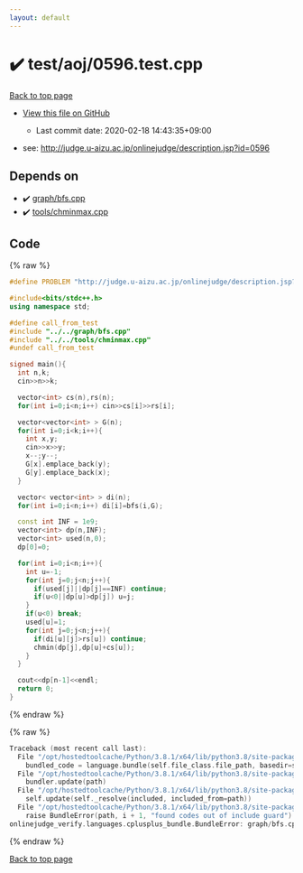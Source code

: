 ```yaml
---
layout: default
---
```


<!-- mathjax config similar to math.stackexchange -->
<script type="text/javascript" async
  src="https://cdnjs.cloudflare.com/ajax/libs/mathjax/2.7.5/MathJax.js?config=TeX-MML-AM_CHTML">
</script>
<script type="text/x-mathjax-config">
  MathJax.Hub.Config({
    TeX: { equationNumbers: { autoNumber: "AMS" }},
    tex2jax: {
      inlineMath: [ ['$','$'] ],
      processEscapes: true
    },
    "HTML-CSS": { matchFontHeight: false },
    displayAlign: "left",
    displayIndent: "2em"
  });
</script>

<script type="text/javascript" src="https://cdnjs.cloudflare.com/ajax/libs/jquery/3.4.1/jquery.min.js"></script>
<script src="https://cdn.jsdelivr.net/npm/jquery-balloon-js@1.1.2/jquery.balloon.min.js" integrity="sha256-ZEYs9VrgAeNuPvs15E39OsyOJaIkXEEt10fzxJ20+2I=" crossorigin="anonymous"></script>
<script type="text/javascript" src="../../../assets/js/copy-button.js"></script>
<link rel="stylesheet" href="../../../assets/css/copy-button.css" />


# :heavy_check_mark: test/aoj/0596.test.cpp

<a href="../../../index.html">Back to top page</a>

* <a href="{{ site.github.repository_url }}/blob/master/test/aoj/0596.test.cpp">View this file on GitHub</a>
    - Last commit date: 2020-02-18 14:43:35+09:00


* see: <a href="http://judge.u-aizu.ac.jp/onlinejudge/description.jsp?id=0596">http://judge.u-aizu.ac.jp/onlinejudge/description.jsp?id=0596</a>


## Depends on

* :heavy_check_mark: <a href="../../../library/graph/bfs.cpp.html">graph/bfs.cpp</a>
* :heavy_check_mark: <a href="../../../library/tools/chminmax.cpp.html">tools/chminmax.cpp</a>


## Code

<a id="unbundled"></a>
{% raw %}
```cpp
#define PROBLEM "http://judge.u-aizu.ac.jp/onlinejudge/description.jsp?id=0596"

#include<bits/stdc++.h>
using namespace std;

#define call_from_test
#include "../../graph/bfs.cpp"
#include "../../tools/chminmax.cpp"
#undef call_from_test

signed main(){
  int n,k;
  cin>>n>>k;

  vector<int> cs(n),rs(n);
  for(int i=0;i<n;i++) cin>>cs[i]>>rs[i];

  vector<vector<int> > G(n);
  for(int i=0;i<k;i++){
    int x,y;
    cin>>x>>y;
    x--;y--;
    G[x].emplace_back(y);
    G[y].emplace_back(x);
  }

  vector< vector<int> > di(n);
  for(int i=0;i<n;i++) di[i]=bfs(i,G);

  const int INF = 1e9;
  vector<int> dp(n,INF);
  vector<int> used(n,0);
  dp[0]=0;

  for(int i=0;i<n;i++){
    int u=-1;
    for(int j=0;j<n;j++){
      if(used[j]||dp[j]==INF) continue;
      if(u<0||dp[u]>dp[j]) u=j;
    }
    if(u<0) break;
    used[u]=1;
    for(int j=0;j<n;j++){
      if(di[u][j]>rs[u]) continue;
      chmin(dp[j],dp[u]+cs[u]);
    }
  }

  cout<<dp[n-1]<<endl;
  return 0;
}

```
{% endraw %}

<a id="bundled"></a>
{% raw %}
```cpp
Traceback (most recent call last):
  File "/opt/hostedtoolcache/Python/3.8.1/x64/lib/python3.8/site-packages/onlinejudge_verify/docs.py", line 347, in write_contents
    bundled_code = language.bundle(self.file_class.file_path, basedir=self.cpp_source_path)
  File "/opt/hostedtoolcache/Python/3.8.1/x64/lib/python3.8/site-packages/onlinejudge_verify/languages/cplusplus.py", line 63, in bundle
    bundler.update(path)
  File "/opt/hostedtoolcache/Python/3.8.1/x64/lib/python3.8/site-packages/onlinejudge_verify/languages/cplusplus_bundle.py", line 182, in update
    self.update(self._resolve(included, included_from=path))
  File "/opt/hostedtoolcache/Python/3.8.1/x64/lib/python3.8/site-packages/onlinejudge_verify/languages/cplusplus_bundle.py", line 151, in update
    raise BundleError(path, i + 1, "found codes out of include guard")
onlinejudge_verify.languages.cplusplus_bundle.BundleError: graph/bfs.cpp: line 5: found codes out of include guard

```
{% endraw %}

<a href="../../../index.html">Back to top page</a>

